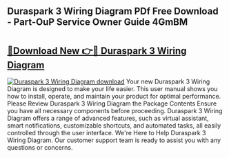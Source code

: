 ## Duraspark 3 Wiring Diagram PDf Free Download - Part-OuP Service Owner Guide 4GmBM

# <h2><a href="http://dfsk031.blite.top/?on=Duraspark+3+Wiring+Diagram">🔗Download New 👉🔴 Duraspark 3 Wiring Diagram</a></h2>

[![Duraspark 3 Wiring Diagram download](https://i.imgur.com/lujVjoI.png)](http://dfsk031.blite.top/?on=Duraspark+3+Wiring+Diagram)
Your new Duraspark 3 Wiring Diagram is designed to make your life easier. This user manual shows you how to install, operate, and maintain your product for optimal performance. Please Review Duraspark 3 Wiring Diagram the Package Contents Ensure you have all necessary components before proceeding. Duraspark 3 Wiring Diagram offers a range of advanced features, such as virtual assistant, smart notifications, customizable shortcuts, and automated tasks, all easily controlled through the user interface. We're Here to Help Duraspark 3 Wiring Diagram. Our customer support team is ready to assist you with any questions or concerns.
